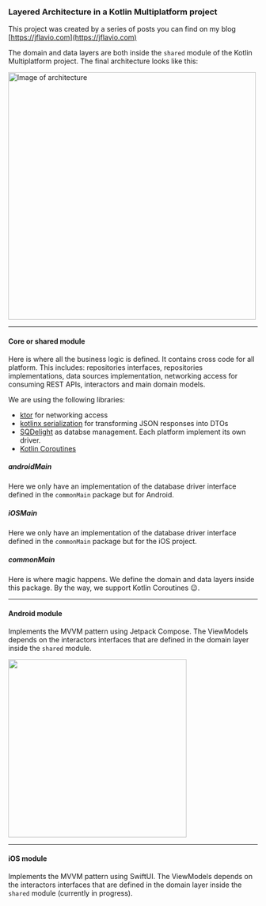 ### Layered Architecture in a Kotlin Multiplatform project

This project was created by a series of posts you can find on my blog [https://jflavio.com](https://jflavio.com)

The domain and data layers are both inside the `shared` module of the Kotlin Multiplatform project. The final architecture looks like this:

<img src="https://jflavio.com/wp-content/uploads/2022/03/kmm-project.drawio-4.png" align="center" alt="Image of architecture" width="500">

---

#### Core or shared module
Here is where all the business logic is defined. It contains cross code for all platform. This includes: repositories interfaces, repositories implementations, data sources implementation, networking access for consuming REST APIs, interactors and main domain models.

We are using the following libraries:
 - [ktor](https://github.com/ktorio/ktor) for networking access
 - [kotlinx serialization](https://github.com/Kotlin/kotlinx.serialization) for transforming JSON responses into DTOs
 - [SQDelight](https://github.com/cashapp/sqldelight) as databse management. Each platform implement its own driver.
 - [Kotlin Coroutines](https://kotlinlang.org/docs/multiplatform-add-dependencies.html#kotlinx-libraries)

##### androidMain
Here we only have an implementation of the database driver interface defined in the `commonMain` package but for Android.

##### iOSMain
Here we only have an implementation of the database driver interface defined in the `commonMain` package but for the iOS project.

##### commonMain
Here is where magic happens. We define the domain and data layers inside this package. By the way, we support Kotlin Coroutines 😉.

---

#### Android module
Implements the MVVM pattern using Jetpack Compose. The ViewModels depends on the interactors interfaces that are defined in the domain layer inside the `shared` module.

<img src="https://user-images.githubusercontent.com/17575387/161411178-de4d4b56-5132-488c-9859-183fa6156171.png" align="center" width="360" >

---

#### iOS module

Implements the MVVM pattern using SwiftUI. The ViewModels depends on the interactors interfaces that are defined in the domain layer inside the `shared` module (currently in progress).
